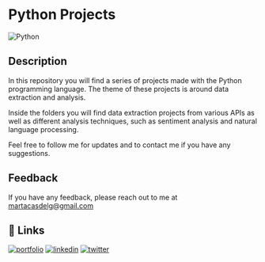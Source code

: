# **Python Projects** 

![Python](https://images.unsplash.com/photo-1649180556628-9ba704115795?ixlib=rb-4.0.3&ixid=MnwxMjA3fDB8MHxwaG90by1wYWdlfHx8fGVufDB8fHx8&auto=format&fit=crop&w=862&q=80)


## Description
In this repository you will find a series of projects made with the Python programming language. The theme of these projects is around data extraction and analysis. 

Inside the folders you will find data extraction projects from various APIs as well as different analysis techniques, such as sentiment analysis and natural language processing.

Feel free to follow me for updates and to contact me if you have any suggestions.


## Feedback

If you have any feedback, please reach out to me at martacasdelg@gmail.com


## 🔗 Links
[![portfolio](https://img.shields.io/badge/my_portfolio-000?style=for-the-badge&logo=ko-fi&logoColor=white)](https://martacastrillo.com/)
[![linkedin](https://img.shields.io/badge/linkedin-0A66C2?style=for-the-badge&logo=linkedin&logoColor=white)](https://www.linkedin.com/in/marta-castrillo-delgado/)
[![twitter](https://img.shields.io/badge/twitter-1DA1F2?style=for-the-badge&logo=twitter&logoColor=white)](https://twitter.com/martacasdelg)

